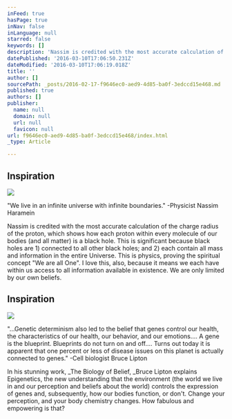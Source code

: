 ```yaml
---
inFeed: true
hasPage: true
inNav: false
inLanguage: null
starred: false
keywords: []
description: 'Nassim is credited with the most accurate calculation of the charge radius of the proton, which shows how each proton within every molecule of our bodies (and all matter) is a black hole. This is significant because black holes are 1) connected to all other black holes; and 2) each contain all mass and information in the entire Universe. This is physics, proving the spiritual concept "We are all One". I love this, also, because it means we each have within us access to all information available in existence. We are only limited by our own beliefs.'
datePublished: '2016-03-10T17:06:50.231Z'
dateModified: '2016-03-10T17:06:19.018Z'
title: ''
author: []
sourcePath: _posts/2016-02-17-f9646ec0-aed9-4d85-ba0f-3edccd15e468.md
published: true
authors: []
publisher:
  name: null
  domain: null
  url: null
  favicon: null
url: f9646ec0-aed9-4d85-ba0f-3edccd15e468/index.html
_type: Article

---
```

## Inspiration
![](https://s3-us-west-2.amazonaws.com/the-grid-img/p/9ed2c59c811e0e230ad056c78acef6a99d6c315d.jpg)

"We live in an infinite universe with infinite boundaries." -Physicist Nassim Haramein

Nassim is credited with the most accurate calculation of the charge radius of the proton, which shows how each proton within every molecule of our bodies (and all matter) is a black hole. This is significant because black holes are 1) connected to all other black holes; and 2) each contain all mass and information in the entire Universe. This is physics, proving the spiritual concept "We are all One". I love this, also, because it means we each have within us access to all information available in existence. We are only limited by our own beliefs.

## Inspiration
![](https://the-grid-user-content.s3-us-west-2.amazonaws.com/cdd5a6d8-560d-403c-9ca7-25e2a638d746.jpg)

"...Genetic determinism also led to the belief that genes control our health, the characteristics of our health, our behavior, and our emotions.... A gene is the blueprint. Blueprints do not turn on and off.... Turns out today it is apparent that one percent or less of disease issues on this planet is actually connected to genes." -Cell biologist Bruce Lipton

In his stunning work, _The Biology of Belief, _Bruce Lipton explains Epigenetics, the new understanding that the environment (the world we live in and our perception and beliefs about the world) controls the expression of genes and, subsequently, how our bodies function, or don't. Change your perception, and your body chemistry changes. How fabulous  and empowering is that?